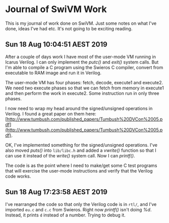 # Journal of SwiVM Work

This is my journal of work done on SwiVM. Just some notes on what I've done,
ideas I've had etc. It's not going to be exciting reading.

## Sun 18 Aug 10:04:51 AEST 2019

After a couple of days work I have most of the user-mode VM running in
Icarus Verilog. I can only implement the *putc()* and *exit()* system
calls. But I'm able to compile a C program using the Swieros C compiler,
convert from executable to RAM image and run it in Verilog.

The user-mode VM has four phases: fetch, decode, execute1 and execute2.
We need two execute phases so that we can fetch from memory in execute1
and then perform the work in execute2. Some instruction run in only three
phases.

I now need to wrap my head around the signed/unsigned operations in Verilog.
I found a great paper on them here:
[http://www.tumbush.com/published_papers/Tumbush%20DVCon%2005.pdf](http://www.tumbush.com/published_papers/Tumbush%20DVCon%2005.pdf).

OK, I've implemented something for the signed/unsigned operations.
I've also moved *puts()* into `lib/libc.h` and added a *vwrite()*
function so that I can use it instead of the *write()* system call.
Now I can *printf()*.

The code is as the point where I need to make/get some C test programs that
will exercise the user-mode instructions and verify that the Verilog code works.

## Sun 18 Aug 17:23:58 AEST 2019

I've rearranged the code so that only the Verilog code is in `rtl/`,
and I've imported `eu.c` and `c.c` from Swieros. Right now *printf()*
isn't doing *%d*. Instead, it prints `d` instead of a number. Trying to
debug it.

